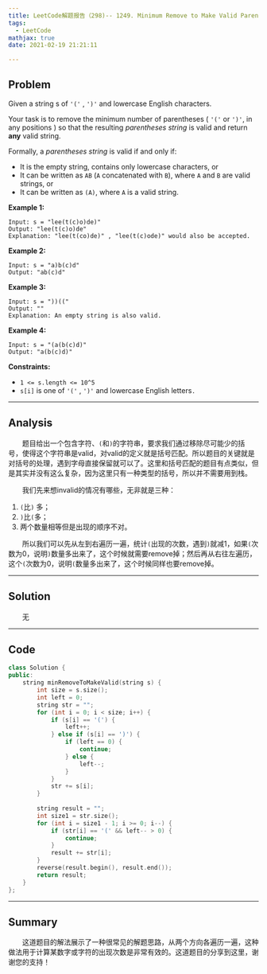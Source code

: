 ```yaml
---
title: LeetCode解题报告（298)-- 1249. Minimum Remove to Make Valid Parentheses
tags:
  - LeetCode
mathjax: true
date: 2021-02-19 21:21:11

---
```


## Problem

Given a string s of `'('` , `')'` and lowercase English characters. 

Your task is to remove the minimum number of parentheses ( `'('` or `')'`, in any positions ) so that the resulting *parentheses string* is valid and return **any** valid string.

Formally, a *parentheses string* is valid if and only if:

- It is the empty string, contains only lowercase characters, or
- It can be written as `AB` (`A` concatenated with `B`), where `A` and `B` are valid strings, or
- It can be written as `(A)`, where `A` is a valid string.

<!-- more -->

**Example 1:**

```
Input: s = "lee(t(c)o)de)"
Output: "lee(t(c)o)de"
Explanation: "lee(t(co)de)" , "lee(t(c)ode)" would also be accepted.
```

**Example 2:**

```
Input: s = "a)b(c)d"
Output: "ab(c)d"
```

**Example 3:**

```
Input: s = "))(("
Output: ""
Explanation: An empty string is also valid.
```

**Example 4:**

```
Input: s = "(a(b(c)d)"
Output: "a(b(c)d)"
```

**Constraints:**

- `1 <= s.length <= 10^5`
- `s[i]` is one of  `'('` , `')'` and lowercase English letters`.`

------

## Analysis

&emsp;&emsp;题目给出一个包含字符、`(`和`)`的字符串，要求我们通过移除尽可能少的括号，使得这个字符串是valid，对valid的定义就是括号匹配。所以题目的关键就是对括号的处理，遇到字母直接保留就可以了。这里和括号匹配的题目有点类似，但是其实并没有这么复杂，因为这里只有一种类型的括号，所以并不需要用到栈。

&emsp;&emsp;我们先来想invalid的情况有哪些，无非就是三种：

1. `(`比`)` 多；
2. `)`比`(`多；
3. 两个数量相等但是出现的顺序不对。

&emsp;&emsp;所以我们可以先从左到右遍历一遍，统计`(`出现的次数，遇到`)`就减1，如果`(`次数为0，说明`)`数量多出来了，这个时候就需要remove掉；然后再从右往左遍历，这个`(`次数为0，说明`(`数量多出来了，这个时候同样也要remove掉。

------

## Solution

&emsp;&emsp;无

------

## Code

```c++
class Solution {
public:
    string minRemoveToMakeValid(string s) {
        int size = s.size();
        int left = 0;
        string str = "";
        for (int i = 0; i < size; i++) {
            if (s[i] == '(') {
                left++;
            } else if (s[i] == ')') {
                if (left == 0) {
                    continue;
                } else {
                    left--;
                }
            }
            str += s[i];
        }
        
        string result = "";
        int size1 = str.size();
        for (int i = size1 - 1; i >= 0; i--) {
            if (str[i] == '(' && left-- > 0) {
                continue;
            }
            result += str[i];
        }
        reverse(result.begin(), result.end());
        return result;
    }
};
```

------

## Summary

&emsp;&emsp;这道题目的解法展示了一种很常见的解题思路，从两个方向各遍历一遍，这种做法用于计算某数字或字符的出现次数是非常有效的。这道题目的分享到这里，谢谢您的支持！
